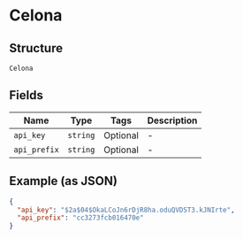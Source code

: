 
# Celona

## Structure

`Celona`

## Fields

| Name | Type | Tags | Description |
|  --- | --- | --- | --- |
| `api_key` | `string` | Optional | - |
| `api_prefix` | `string` | Optional | - |

## Example (as JSON)

```json
{
  "api_key": "$2a$04$OkaLCoJn6rDjR8ha.oduQVDST3.kJNIrte",
  "api_prefix": "cc3273fcb016470e"
}
```


